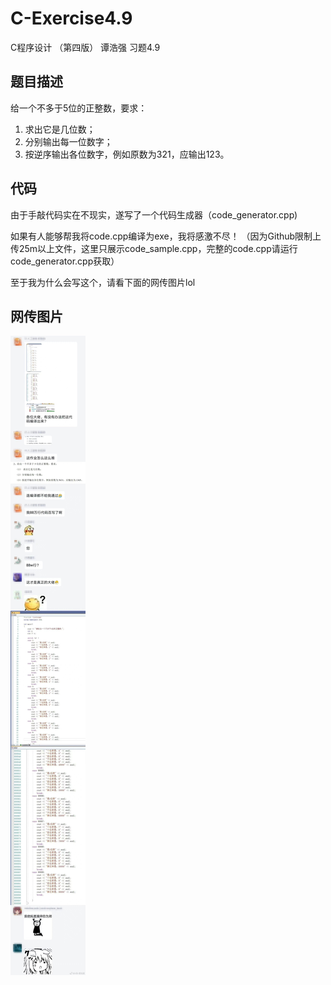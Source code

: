 # C-Exercise4.9
C程序设计 （第四版） 谭浩强 习题4.9

## 题目描述

给一个不多于5位的正整数，要求：
1. 求出它是几位数；
2. 分别输出每一位数字；
3. 按逆序输出各位数字，例如原数为321，应输出123。

## 代码

由于手敲代码实在不现实，遂写了一个代码生成器（code_generator.cpp)

如果有人能够帮我将code.cpp编译为exe，我将感激不尽！
（因为Github限制上传25m以上文件，这里只展示code_sample.cpp，完整的code.cpp请运行code_generator.cpp获取）

至于我为什么会写这个，请看下面的网传图片lol

## 网传图片

![](https://raw.githubusercontent.com/YingmoY/C-Exercise4.9/main/%E7%BD%91%E4%BC%A0%E5%9B%BE%E7%89%87.jpg)
